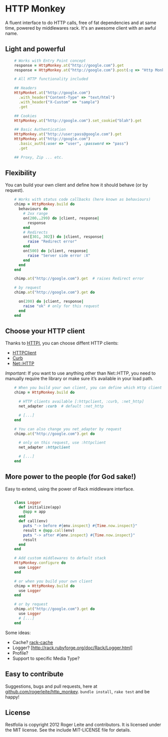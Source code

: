# HTTP Monkey

A fluent interface to do HTTP calls, free of fat dependencies and at same time, powered by middlewares rack.
It's an awesome client with an awful name.

## Light and powerful

``` ruby
    # Works with Entry Point concept
    response = HttpMonkey.at("http://google.com").get
    response = HttpMonkey.at("http://google.com").post(:q => "Http Monkey!")

    # All HTTP functionality included

    ## Headers
    HttpMonket.at("http://google.com")
      .with_header("Content-Type" => "text/html")
      .with_header("X-Custom" => "sample")
      .get

    ## Cookies
    HttpMonkey.at("http://google.com").set_cookie("blah").get

    ## Basic Authentication
    HttpMonkey.at("http://user:pass@google.com").get
    HttpMonkey.at("http://google.com")
      .basic_auth(:user => "user", :password => "pass")
      .get

    ## Proxy, Zip ... etc.
```

## Flexibility

You can build your own client and define how it should behave (or by request).

``` ruby
    # Works with status code callbacks (here known as behaviours)
    chimp = HttpMonkey.build do
      behaviours do
        # 2xx range
        on(200..299) do |client, response|
          response
        end
        # Redirects
        on([301, 302]) do |client, response|
          raise "Redirect error"
        end
        on(500) do |client, response|
          raise "Server side error :X"
        end
      end
    end

    chimp.at("http://google.com").get  # raises Redirect error

    # by request
    chimp.at("http://google.com").get do

      on(200) do |client, response|
        raise "ok" # only for this request
      end
    end
```

## Choose your HTTP client

Thanks to [HTTPI](http://httpirb.com/), you can choose diffent HTTP clients:

* [HTTPClient](http://rubygems.org/gems/httpclient)
* [Curb](http://rubygems.org/gems/curb)
* [Net::HTTP](http://ruby-doc.org/stdlib/libdoc/net/http/rdoc)

*Important*: If you want to use anything other than Net::HTTP, you need to manually require the library or make sure it’s available in your load path.

``` ruby
    # When you build your own client, you can define which Http client to use.
    chimp = HttpMonkey.build do

      # HTTP clients available [:httpclient, :curb, :net_http]
      net_adapter :curb  # default :net_http

      # [...]
    end

    # You can also change you net_adapter by request
    chimp.at("http://google.com").get do

      # only on this request, use :httpclient
      net_adapter :httpclient

      # [...]
    end
```

## More power to the people (for God sake!)

Easy to extend, using the power of Rack middleware interface.

``` ruby

    class Logger
      def initialize(app)
        @app = app
      end
      def call(env)
        puts "-> before #{env.inspect} #{Time.now.inspect}"
        result = @app.call(env)
        puts "-> after #{env.inspect} #{Time.now.inspect}"
        result
      end
    end

    # Add custom middlewares to default stack
    HttpMonkey.configure do
      use Logger
    end

    # or when you build your own client
    chimp = HttpMonkey.build do
      use Logger
    end

    # or by request
    chimp.at("http://google.com").get do
      use Logger
      # [...]
    end

```

Some ideas:

* Cache? [rack-cache](https://github.com/rtomayko/rack-cache)
* Logger? [http://rack.rubyforge.org/doc/Rack/Logger.html]
* Profile?
* Support to specific Media Type?

## Easy to contribute

Suggestions, bugs and pull requests, here at [github.com/rogerleite/http_monkey](http://github.com/rogerleite/http_monkey).
`bundle install`, `rake test` and be happy!

## License

Restfolia is copyright 2012 Roger Leite and contributors. It is licensed under the MIT license. See the include MIT-LICENSE file for details.
